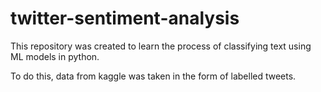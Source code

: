 # twitter-sentiment-analysis

This repository was created to learn the process of classifying text using ML models in python.

To do this, data from kaggle was taken in the form of labelled tweets.